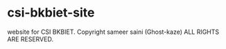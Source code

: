 # csi-bkbiet-site
website for CSI BKBIET.
Copyright sameer saini (Ghost-kaze) ALL RIGHTS ARE RESERVED.
